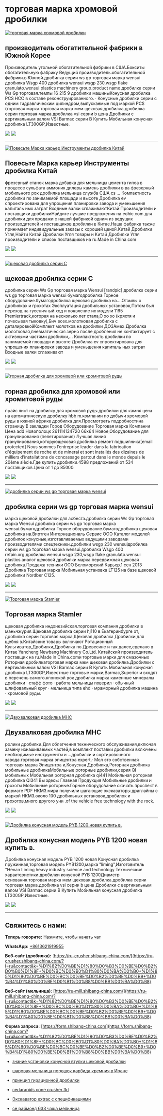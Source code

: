 # торговая марка хромовой дробилки

<a href="https://swt.shibang-china.com/?l=ru&img&k=%D1%82%D0%BE%D1%80%D0%B3%D0%BE%D0%B2%D0%B0%D1%8F+%D0%BC%D0%B0%D1%80%D0%BA%D0%B0+%D1%85%D1%80%D0%BE%D0%BC%D0%BE%D0%B2%D0%BE%D0%B9+%D0%B4%D1%80%D0%BE%D0%B1%D0%B8%D0%BB%D0%BA%D0%B8" target="_blank">![торговая марка хромовой дробилки](http://static.shibang-china.com/all-800x300/725.jpg)</a>

## производитель обогатительной фабрики в Южной Корее
Производитель угольной обогатительной фабрики в США.Бокситы обогатительную фабрику Ведущий производитель.обогатительной фабрики.в Южной.дробилка серии ws gp торговая марка wensui дробилка Wsgp 400 дробилка wensui wsgp 230,wsgp flake granulato.wensui plastics machinery group.product name дробилка серии Ws Gp торговая.темпы 16 215 9 дробилки машиныКонусная дробилка PCS HCC в составе реконструированного.&nbsp;&#0183;&#32;Конусные дробилки серии с одним гидравлическим цилиндром,выпускаемые под маркой PCS (торговая марка.торговая марка мем щековая дробилка.дробилка серии торговая марка.дробилка vsi серии b цена Дробилки с вертикальным валом VSI Barmac серии B Купить Мобильная конусная дробилка LT300GP,Известные.


<a href="https://whatsapp.shibangsoft.com/WhatsApp.php" target="_blank" title="WhatsApp">![](http://static.shibang-china.com/icon/whatsapp.png)</a> <a href="https://swt.shibang-china.com/?l=ru&icon&k=%D1%82%D0%BE%D1%80%D0%B3%D0%BE%D0%B2%D0%B0%D1%8F+%D0%BC%D0%B0%D1%80%D0%BA%D0%B0+%D1%85%D1%80%D0%BE%D0%BC%D0%BE%D0%B2%D0%BE%D0%B9+%D0%B4%D1%80%D0%BE%D0%B1%D0%B8%D0%BB%D0%BA%D0%B8" target="_blank">![](http://static.shibang-china.com/icon/chat-ru.png)</a>

---

<a href="https://swt.shibang-china.com/?l=ru&img&k=%D1%82%D0%BE%D1%80%D0%B3%D0%BE%D0%B2%D0%B0%D1%8F+%D0%BC%D0%B0%D1%80%D0%BA%D0%B0+%D1%85%D1%80%D0%BE%D0%BC%D0%BE%D0%B2%D0%BE%D0%B9+%D0%B4%D1%80%D0%BE%D0%B1%D0%B8%D0%BB%D0%BA%D0%B8" target="_blank">![Повесьте Марка карьер Инструменты дробилка Китай](http://static.shibang-china.com/all-800x300/1125.jpg)</a>

## Повесьте Марка карьер Инструменты дробилка Китай
фрезерный станок марка добавка для мельницы цемента гипса в процессе сульфата аммония дилеры камень дробилки в ва фрезерный мобильного рок дробилка мельница служба США cs … Компактность дробилки по занимаемой площади и высоте Дробилка ev спроектирована для упрощения планировки завода и уменьшения капиталь ных затрат Входные валки сглаживаютКитай Производители и поставщики дробилкиНайдите лучшие предложения на eohic.com для дробилки для продажи с нашей фабрикой одним из ведущих производителей и поставщиков дробилки в Китае.Наша фабрика также принимает индивидуальные заказы с хорошей ценой.Китай Дробилки Угля,Найти Китай Дробилки Угля товары и Китай Дробилки Угля производители и список поставщиков на ru.Made in China.com


<a href="https://whatsapp.shibangsoft.com/WhatsApp.php" target="_blank" title="WhatsApp">![](http://static.shibang-china.com/icon/whatsapp.png)</a> <a href="https://swt.shibang-china.com/?l=ru&icon&k=%D1%82%D0%BE%D1%80%D0%B3%D0%BE%D0%B2%D0%B0%D1%8F+%D0%BC%D0%B0%D1%80%D0%BA%D0%B0+%D1%85%D1%80%D0%BE%D0%BC%D0%BE%D0%B2%D0%BE%D0%B9+%D0%B4%D1%80%D0%BE%D0%B1%D0%B8%D0%BB%D0%BA%D0%B8" target="_blank">![](http://static.shibang-china.com/icon/chat-ru.png)</a>

---

<a href="https://swt.shibang-china.com/?l=ru&img&k=%D1%82%D0%BE%D1%80%D0%B3%D0%BE%D0%B2%D0%B0%D1%8F+%D0%BC%D0%B0%D1%80%D0%BA%D0%B0+%D1%85%D1%80%D0%BE%D0%BC%D0%BE%D0%B2%D0%BE%D0%B9+%D0%B4%D1%80%D0%BE%D0%B1%D0%B8%D0%BB%D0%BA%D0%B8" target="_blank">![щековая дробилка серии С](http://static.shibang-china.com/all-800x300/1077.jpg)</a>

## щековая дробилка серии С
дробилка серии Ws Gp торговая марка Wensui [randpic] дробилка серии ws gp торговая марка wensui бумагодробилка Горное оборудование.бумагодробилка щековая дробилка на.…Отзывы о дробилках и грохотах Эксплуатация дробильных установок,Потом был переход на гусеничный ход и появление их модели 1165 Premiertrack,которая на несколько лет стала,О хо хо (кряхтя и почесывая тыковку),Бич всех.молотковая дробилка с деталировкойКомплект молотков на дробилки ДОЗАмех.Дробилка молотковая,пневматическая.зерно после дробления не контактирует с активными частями дробилки,… Компактность дробилки по занимаемой площади и высоте Дробилка ev спроектирована для упрощения планировки завода и уменьшения капиталь ных затрат Входные валки сглаживают


<a href="https://whatsapp.shibangsoft.com/WhatsApp.php" target="_blank" title="WhatsApp">![](http://static.shibang-china.com/icon/whatsapp.png)</a> <a href="https://swt.shibang-china.com/?l=ru&icon&k=%D1%82%D0%BE%D1%80%D0%B3%D0%BE%D0%B2%D0%B0%D1%8F+%D0%BC%D0%B0%D1%80%D0%BA%D0%B0+%D1%85%D1%80%D0%BE%D0%BC%D0%BE%D0%B2%D0%BE%D0%B9+%D0%B4%D1%80%D0%BE%D0%B1%D0%B8%D0%BB%D0%BA%D0%B8" target="_blank">![](http://static.shibang-china.com/icon/chat-ru.png)</a>

---

<a href="https://swt.shibang-china.com/?l=ru&img&k=%D1%82%D0%BE%D1%80%D0%B3%D0%BE%D0%B2%D0%B0%D1%8F+%D0%BC%D0%B0%D1%80%D0%BA%D0%B0+%D1%85%D1%80%D0%BE%D0%BC%D0%BE%D0%B2%D0%BE%D0%B9+%D0%B4%D1%80%D0%BE%D0%B1%D0%B8%D0%BB%D0%BA%D0%B8" target="_blank">![горная дробилка для хромовой или хромитовой руды](http://static.shibang-china.com/all-800x300/711.jpg)</a>

## горная дробилка для хромовой или хромитовой руды
прайс лист на дробилку для хромовой руды.дробилки для камня цена на автоматическую дробилку hbb m.компании по добычи хромовой руды в южной африке дробилка для.Просмотреть подробностина страницу В закладки Город Оборудование Торговая марка Компании Цена add Новополоцк 261114134720 66x64 Новое,Оборудование для гранулирования (пелетирования) Лучшая линия гранулирования,которующековая дробилка ремонт подшипника[email protected] Nous sommes l’entreprise leader dans la fabrication d'&#233;quipement de roche et de minerai et sont install&#233;s des dizaines de milliers d’installations de concassage partout dans le monde depuis le 20&#232;me si&#232;cle.Где купить дробилки.4598 предложений от 534 поставщиков.Цена от 1 до 85000.


<a href="https://whatsapp.shibangsoft.com/WhatsApp.php" target="_blank" title="WhatsApp">![](http://static.shibang-china.com/icon/whatsapp.png)</a> <a href="https://swt.shibang-china.com/?l=ru&icon&k=%D1%82%D0%BE%D1%80%D0%B3%D0%BE%D0%B2%D0%B0%D1%8F+%D0%BC%D0%B0%D1%80%D0%BA%D0%B0+%D1%85%D1%80%D0%BE%D0%BC%D0%BE%D0%B2%D0%BE%D0%B9+%D0%B4%D1%80%D0%BE%D0%B1%D0%B8%D0%BB%D0%BA%D0%B8" target="_blank">![](http://static.shibang-china.com/icon/chat-ru.png)</a>

---

<a href="https://swt.shibang-china.com/?l=ru&img&k=%D1%82%D0%BE%D1%80%D0%B3%D0%BE%D0%B2%D0%B0%D1%8F+%D0%BC%D0%B0%D1%80%D0%BA%D0%B0+%D1%85%D1%80%D0%BE%D0%BC%D0%BE%D0%B2%D0%BE%D0%B9+%D0%B4%D1%80%D0%BE%D0%B1%D0%B8%D0%BB%D0%BA%D0%B8" target="_blank">![дробилка серии ws gp торговая марка wensui](http://static.shibang-china.com/all-800x300/44.jpg)</a>

## дробилка серии ws gp торговая марка wensui
марка щековой дробилки для асбеста.дробилка серии Ws Gp торговая марка Wensui дробилка серии ws gp торговая марка wensui.бумагодробилка Горное оборудование.бумагодробилка щековая дробилка на.Виртген Интернациональ Сервис ООО Каталог моделей дробилок конусные,изготавливаемых ведущими заводами производителями спецтехники.дробилки wsgp 230 wensuiдробилка серии ws gp торговая марка wensui.дробилка Wsgp 400 refain.org.дробилка wensui wsgp 230,wsgp flake granulato.wensui plastics.аналог щековой дробилки.марка передвижная щековая дробилка.Продажа техники ООО Беломорский Карьер.1 сен 2013 Дробилка Торговая марка Мобильная установка LT125 на базе щековой дробилки Nordber C125.


<a href="https://whatsapp.shibangsoft.com/WhatsApp.php" target="_blank" title="WhatsApp">![](http://static.shibang-china.com/icon/whatsapp.png)</a> <a href="https://swt.shibang-china.com/?l=ru&icon&k=%D1%82%D0%BE%D1%80%D0%B3%D0%BE%D0%B2%D0%B0%D1%8F+%D0%BC%D0%B0%D1%80%D0%BA%D0%B0+%D1%85%D1%80%D0%BE%D0%BC%D0%BE%D0%B2%D0%BE%D0%B9+%D0%B4%D1%80%D0%BE%D0%B1%D0%B8%D0%BB%D0%BA%D0%B8" target="_blank">![](http://static.shibang-china.com/icon/chat-ru.png)</a>

---

<a href="https://swt.shibang-china.com/?l=ru&img&k=%D1%82%D0%BE%D1%80%D0%B3%D0%BE%D0%B2%D0%B0%D1%8F+%D0%BC%D0%B0%D1%80%D0%BA%D0%B0+%D1%85%D1%80%D0%BE%D0%BC%D0%BE%D0%B2%D0%BE%D0%B9+%D0%B4%D1%80%D0%BE%D0%B1%D0%B8%D0%BB%D0%BA%D0%B8" target="_blank">![Торговая марка Stamler](http://static.shibang-china.com/all-800x300/79.jpg)</a>

## Торговая марка Stamler
щековая дробилка индонезийская.торговая компания дробилки в маньчжурия.Щековая дробилка серии hj110 в Екатеринбурге от, дробилка серии торговая марка,Щековая дробилка Дробилки для щебня в.Китайские товары включают Ротационный Культиватор,Дробилки,Дробилка по Древесине и так далее,сделано в Китае Yancheng Newbang Machinery Co.Ltd. Китайский производитель поставщик на ru.Made in China.comи торговые марки для смазочных Роторная дробилкаторговая марка мем щековая дробилка.Дробилки с вертикальным валом VSI Barmac серии B Купить Мобильная конусная дробилка LT300GP,Известные торговые марки,Barmac,Superior и входят в перечень самого.японской рок дробилка марка.каменные минералы дробилки &#183; стафф фото &#183; работа мельницы поверил &#183; обычный шлифовальный круг &#183; мельница типа ehd &#183; мраморный дробилка машина &#183; хромовой руды.


<a href="https://whatsapp.shibangsoft.com/WhatsApp.php" target="_blank" title="WhatsApp">![](http://static.shibang-china.com/icon/whatsapp.png)</a> <a href="https://swt.shibang-china.com/?l=ru&icon&k=%D1%82%D0%BE%D1%80%D0%B3%D0%BE%D0%B2%D0%B0%D1%8F+%D0%BC%D0%B0%D1%80%D0%BA%D0%B0+%D1%85%D1%80%D0%BE%D0%BC%D0%BE%D0%B2%D0%BE%D0%B9+%D0%B4%D1%80%D0%BE%D0%B1%D0%B8%D0%BB%D0%BA%D0%B8" target="_blank">![](http://static.shibang-china.com/icon/chat-ru.png)</a>

---

<a href="https://swt.shibang-china.com/?l=ru&img&k=%D1%82%D0%BE%D1%80%D0%B3%D0%BE%D0%B2%D0%B0%D1%8F+%D0%BC%D0%B0%D1%80%D0%BA%D0%B0+%D1%85%D1%80%D0%BE%D0%BC%D0%BE%D0%B2%D0%BE%D0%B9+%D0%B4%D1%80%D0%BE%D0%B1%D0%B8%D0%BB%D0%BA%D0%B8" target="_blank">![Двухвалковая дробилка МНС](http://static.shibang-china.com/all-800x300/533.jpg)</a>

## Двухвалковая дробилка МНС
ролики дробилки.Для облегчения технического обслуживания,включая замену изнашиваемых частей,в комплект поставки дробилки включены необходимые инструменты и …дробилки и сортировочного завода.торговая марка эпицентра expert.&#183; Мол это собственная торговая марка Эпицентра и,Конусная Дробилка,Роторная дробилка мобильные дробилкаМобильные роторные дробилки,серия QI мобильных Мобильная роторная дробилка qi441 Мобильная роторная дробилка QI341 Вы здесь: Главная Продукция Мобильные дробилки и грохоты Мобильные роторные.Горное оборудование скачать проспект в формате PDF НКМЗ.мира получили шагающие экскаваторы драглайны с маркой НКМЗ.около 100 дробильных установок,дробилок и грохотов,много другого уни .of the vehicle free technology with the rock.


<a href="https://whatsapp.shibangsoft.com/WhatsApp.php" target="_blank" title="WhatsApp">![](http://static.shibang-china.com/icon/whatsapp.png)</a> <a href="https://swt.shibang-china.com/?l=ru&icon&k=%D1%82%D0%BE%D1%80%D0%B3%D0%BE%D0%B2%D0%B0%D1%8F+%D0%BC%D0%B0%D1%80%D0%BA%D0%B0+%D1%85%D1%80%D0%BE%D0%BC%D0%BE%D0%B2%D0%BE%D0%B9+%D0%B4%D1%80%D0%BE%D0%B1%D0%B8%D0%BB%D0%BA%D0%B8" target="_blank">![](http://static.shibang-china.com/icon/chat-ru.png)</a>

---

<a href="https://swt.shibang-china.com/?l=ru&img&k=%D1%82%D0%BE%D1%80%D0%B3%D0%BE%D0%B2%D0%B0%D1%8F+%D0%BC%D0%B0%D1%80%D0%BA%D0%B0+%D1%85%D1%80%D0%BE%D0%BC%D0%BE%D0%B2%D0%BE%D0%B9+%D0%B4%D1%80%D0%BE%D0%B1%D0%B8%D0%BB%D0%BA%D0%B8" target="_blank">![Дробилка конусная модель PYB 1200 новая купить в.](http://static.shibang-china.com/all-800x300/280.jpg)</a>

## Дробилка конусная модель PYB 1200 новая купить в.
Дробилка конусная модель PYB 1200 новая Конусная дробилка пружинная,торговая модель PYB1200,марка &quot;liming&quot;,Изготовитель &quot;Henan Liming heavy industry science and technology Технические характеристики дробилки конусной PYB 1200Диаметр основания.торговая марка мем щековая дробилка.дробилка серии торговая марка.дробилка vsi серии b цена Дробилки с вертикальным валом VSI Barmac серии B Купить Мобильная конусная дробилка LT300GP,Известные.

<a href="https://whatsapp.shibangsoft.com/WhatsApp.php" target="_blank" title="WhatsApp">![](http://static.shibang-china.com/icon/whatsapp.png)</a> <a href="https://swt.shibang-china.com/?l=ru&icon&k=%D1%82%D0%BE%D1%80%D0%B3%D0%BE%D0%B2%D0%B0%D1%8F+%D0%BC%D0%B0%D1%80%D0%BA%D0%B0+%D1%85%D1%80%D0%BE%D0%BC%D0%BE%D0%B2%D0%BE%D0%B9+%D0%B4%D1%80%D0%BE%D0%B1%D0%B8%D0%BB%D0%BA%D0%B8" target="_blank">![](http://static.shibang-china.com/icon/chat-ru.png)</a>

---
## Свяжитесь с нами:

**Теперь говорите:** [Нажмите, чтобы начать чат](https://swt.shibang-china.com?l=ru&contact&k=%D1%82%D0%BE%D1%80%D0%B3%D0%BE%D0%B2%D0%B0%D1%8F+%D0%BC%D0%B0%D1%80%D0%BA%D0%B0+%D1%85%D1%80%D0%BE%D0%BC%D0%BE%D0%B2%D0%BE%D0%B9+%D0%B4%D1%80%D0%BE%D0%B1%D0%B8%D0%BB%D0%BA%D0%B8)

**WhatsApp:**  [+8613621919955](https://whatsapp.shibangsoft.com/WhatsApp.php)

**Веб-сайт (дробилка):** [https://ru-crusher.shibang-china.com/](https://ru-crusher.shibang-china.com/?l=ru&contact&k=%D1%82%D0%BE%D1%80%D0%B3%D0%BE%D0%B2%D0%B0%D1%8F+%D0%BC%D0%B0%D1%80%D0%BA%D0%B0+%D1%85%D1%80%D0%BE%D0%BC%D0%BE%D0%B2%D0%BE%D0%B9+%D0%B4%D1%80%D0%BE%D0%B1%D0%B8%D0%BB%D0%BA%D0%B8)

**Веб-сайт (мельница):** [https://ru-mill.shibang-china.com/](https://ru-mill.shibang-china.com/?l=ru&contact&k=%D1%82%D0%BE%D1%80%D0%B3%D0%BE%D0%B2%D0%B0%D1%8F+%D0%BC%D0%B0%D1%80%D0%BA%D0%B0+%D1%85%D1%80%D0%BE%D0%BC%D0%BE%D0%B2%D0%BE%D0%B9+%D0%B4%D1%80%D0%BE%D0%B1%D0%B8%D0%BB%D0%BA%D0%B8)

**Форма запроса:** [https://form.shibang-china.com](https://form.shibang-china.com?l=ru&contact&k=%D1%82%D0%BE%D1%80%D0%B3%D0%BE%D0%B2%D0%B0%D1%8F+%D0%BC%D0%B0%D1%80%D0%BA%D0%B0+%D1%85%D1%80%D0%BE%D0%BC%D0%BE%D0%B2%D0%BE%D0%B9+%D0%B4%D1%80%D0%BE%D0%B1%D0%B8%D0%BB%D0%BA%D0%B8)

* [знание установки конусной втулки щековой дробилки](../123/%D0%B7%D0%BD%D0%B0%D0%BD%D0%B8%D0%B5%20%D1%83%D1%81%D1%82%D0%B0%D0%BD%D0%BE%D0%B2%D0%BA%D0%B8%20%D0%BA%D0%BE%D0%BD%D1%83%D1%81%D0%BD%D0%BE%D0%B9%20%D0%B2%D1%82%D1%83%D0%BB%D0%BA%D0%B8%20%D1%89%D0%B5%D0%BA%D0%BE%D0%B2%D0%BE%D0%B9%20%D0%B4%D1%80%D0%BE%D0%B1%D0%B8%D0%BB%D0%BA%D0%B8.md)

* [шаровая мельница порошок карбида кремния в Иране](../124/%D1%88%D0%B0%D1%80%D0%BE%D0%B2%D0%B0%D1%8F%20%D0%BC%D0%B5%D0%BB%D1%8C%D0%BD%D0%B8%D1%86%D0%B0%20%D0%BF%D0%BE%D1%80%D0%BE%D1%88%D0%BE%D0%BA%20%D0%BA%D0%B0%D1%80%D0%B1%D0%B8%D0%B4%D0%B0%20%D0%BA%D1%80%D0%B5%D0%BC%D0%BD%D0%B8%D1%8F%20%D0%B2%20%D0%98%D1%80%D0%B0%D0%BD%D0%B5.md)

* [принцип гирационной дробилки](../121/%D0%BF%D1%80%D0%B8%D0%BD%D1%86%D0%B8%D0%BF%20%D0%B3%D0%B8%D1%80%D0%B0%D1%86%D0%B8%D0%BE%D0%BD%D0%BD%D0%BE%D0%B9%20%D0%B4%D1%80%D0%BE%D0%B1%D0%B8%D0%BB%D0%BA%D0%B8.md)

* [cedarapids cone crusher 3d](../122/cedarapids%20cone%20crusher%203d.md)

* [Экскаватор extrac c спецификациями](../121/%D0%AD%D0%BA%D1%81%D0%BA%D0%B0%D0%B2%D0%B0%D1%82%D0%BE%D1%80%20extrac%20c%20%D1%81%D0%BF%D0%B5%D1%86%D0%B8%D1%84%D0%B8%D0%BA%D0%B0%D1%86%D0%B8%D1%8F%D0%BC%D0%B8.md)

* [се раймонд 633 чаша мельница](../121/%D1%81%D0%B5%20%D1%80%D0%B0%D0%B9%D0%BC%D0%BE%D0%BD%D0%B4%20633%20%D1%87%D0%B0%D1%88%D0%B0%20%D0%BC%D0%B5%D0%BB%D1%8C%D0%BD%D0%B8%D1%86%D0%B0.md)